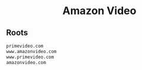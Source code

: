 


<h1 align="center">Amazon Video</h1>  


## Roots


```html
primevideo.com
www.amazonvideo.com
www.primevideo.com
amazonvideo.com
```  

<br>
